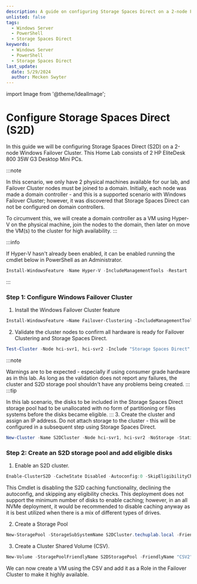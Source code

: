```yaml
---
description: A guide on configuring Storage Spaces Direct on a 2-node Failover Cluster
unlisted: false
tags:
  - Windows Server
  - PowerShell
  - Storage Spaces Direct
keywords:
  - Windows Server
  - PowerShell
  - Storage Spaces Direct
last_update:
  date: 5/29/2024
  author: Mecken Swyter
---
```

import Image from '@theme/IdealImage';

# Configure Storage Spaces Direct (S2D)

In this guide we will be configuring Storage Spaces Direct (S2D) on a 2-node Windows Failover Cluster. This Home Lab consists of 2 HP EliteDesk 800 35W G3 Desktop Mini PCs.

:::note

In this scenario, we only have 2 physical machines available for our lab, and Failover Cluster nodes must be joined to a domain. Initially, each node was made a domain controller - and this is a supported scenario with Windows Failover Cluster; however, it was discovered that Storage Spaces Direct can not be configured on domain controllers.

To circumvent this, we will create a domain controller as a VM using Hyper-V on the physical machine, join the nodes to the domain, then later on move the VM(s) to the cluster for high availability.
:::

:::info

If Hyper-V hasn't already been enabled, it can be enabled running the cmdlet below in PowerShell as an Administrator.

```powershell title="PowerShell"
Install-WindowsFeature -Name Hyper-V -IncludeManagementTools -Restart
```
:::

### Step 1: Configure Windows Failover Cluster

1. Install the Windows Failover Cluster feature
```powershell title="PowerShell"
Install-WindowsFeature –Name Failover-Clustering –IncludeManagementTools
```
2. Validate the cluster nodes to confirm all hardware is ready for Failover Clustering and Storage Spaces Direct.
```powershell title="PowerShell"
Test-Cluster -Node hci-svr1, hci-svr2 -Include "Storage Spaces Direct", Inventory, Network, "System Configuration"
```
:::note

Warnings are to be expected - especially if using consumer grade hardware as in this lab. As long as the validation does not report any failures, the cluster and S2D storage pool shouldn't have any problems being created.
:::
:::tip

In this lab scenario, the disks to be included in the Storage Spaces Direct storage pool had to be unallocated with no form of partitioning or files systems before the disks became eligible.
:::
3. Create the cluster and assign an IP address. Do not attach storage to the cluster - this will be configured in a subsequent step using Storage Spaces Direct.
```powershell title="PowerShell"
New-Cluster -Name S2DCluster -Node hci-svr1, hci-svr2 -NoStorage -StaticAddress 192.168.10.14
``` 
### Step 2: Create an S2D storage pool and add eligible disks

1. Enable an S2D cluster. 
```powershell title="PowerShell" title="PowerShell"
Enable-ClusterS2D -CacheState Disabled -Autoconfig:0 -SkipEligibilityChecks -Confirm:$false
``` 
This Cmdlet is disabling the S2D caching functionality, declining the autoconfig, and skipping any eligibility checks. This deployment does not support the minimum number of disks to enable caching; however, in an all NVMe deployment, it would be recommended to disable caching anyway as it is best utilized when there is a mix of different types of drives.

2. Create a Storage Pool
```powershell title="PowerShell" title="PowerShell"
New-StoragePool -StorageSubSystemName S2DCluster.techuplab.local -FriendlyName S2DStoragePool -ProvisioningTypeDefault Fixed -ResiliencySettingNameDefault Mirror -PhysicalDisks (Get-StorageSubSystem -Name S2DCluster.techuplab.local | Get-PhysicalDisk)
```
3. Create a Cluster Shared Volume (CSV).
```powershell title="PowerShell" title="PowerShell"
New-Volume -StoragePoolFriendlyName S2DStoragePool -FriendlyName "CSV2" -FileSystem CSVFS_ReFS -Size 100GB
```
We can now create a VM using the CSV and add it as a Role in the Failover Cluster to make it highly available.
